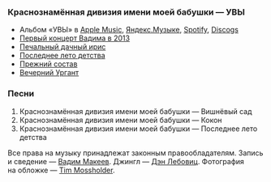 ### Краснознамённая дивизия имени моей бабушки — УВЫ

- Альбом «УВЫ» в
	[Apple Music](https://music.apple.com/album/1516432730),
	[Яндекс.Музыке](https://music.yandex.ru/album/5811045),
	[Spotify](https://open.spotify.com/album/73YFIhCDjtrza046PjGAs6),
	[Discogs](https://www.discogs.com/release/12776830)
- [Первый концерт Вадима в 2013](https://www.instagram.com/p/gINqpaszvx)
- [Печальный дачный ирис](https://youtu.be/dWoJyZZSVks)
- [Последнее лето детства](https://youtu.be/FGTqvhLmQYU)
- [Прежний состав](https://youtu.be/1vjN_FoKZ1o)
- [Вечерний Ургант](https://youtu.be/1vjN_FoKZ1o)

### Песни

1. Краснознамённая дивизия имени моей бабушки — Вишнёвый сад
2. Краснознамённая дивизия имени моей бабушки — Кокон
3. Краснознамённая дивизия имени моей бабушки — Последнее лето детства

Все права на музыку принадлежат законным правообладателям.
Запись и сведение — [Вадим Макеев](https://pepelsbey.dev/).
Джингл — [Дэн Лебовиц](https://www.youtube.com/channel/UC38A5qHrlc_Zgua7vL4b96w).
Фотография на обложке — [Tim Mossholder](https://unsplash.com/photos/Pur8iZHqMG4).
